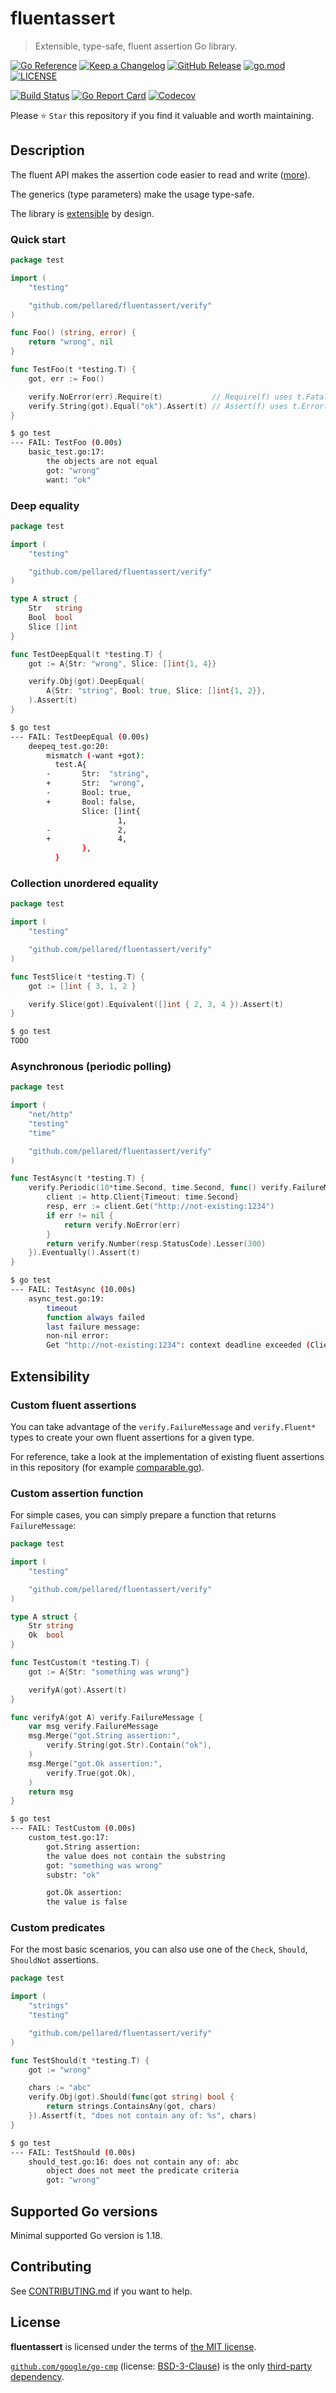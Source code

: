 # fluentassert

> Extensible, type-safe, fluent assertion Go library.

[![Go Reference](https://pkg.go.dev/badge/github.com/pellared/fluentassert.svg)](https://pkg.go.dev/github.com/pellared/fluentassert)
[![Keep a Changelog](https://img.shields.io/badge/changelog-Keep%20a%20Changelog-%23E05735)](CHANGELOG.md)
[![GitHub Release](https://img.shields.io/github/v/release/pellared/fluentassert)](https://github.com/pellared/fluentassert/releases)
[![go.mod](https://img.shields.io/github/go-mod/go-version/pellared/fluentassert)](go.mod)
[![LICENSE](https://img.shields.io/github/license/pellared/fluentassert)](LICENSE)

[![Build Status](https://img.shields.io/github/workflow/status/pellared/fluentassert/build)](https://github.com/pellared/fluentassert/actions?query=workflow%3Abuild+branch%3Amain)
[![Go Report Card](https://goreportcard.com/badge/github.com/pellared/fluentassert)](https://goreportcard.com/report/github.com/pellared/fluentassert)
[![Codecov](https://codecov.io/gh/pellared/fluentassert/branch/main/graph/badge.svg)](https://codecov.io/gh/pellared/fluentassert)

Please ⭐ `Star` this repository if you find it valuable and worth maintaining.

## Description

The fluent API makes the assertion code easier
to read and write ([more](https://dave.cheney.net/2019/09/24/be-wary-of-functions-which-take-several-parameters-of-the-same-type)).

The generics (type parameters) make the usage type-safe.

The library is [extensible](#extensibility) by design.

### Quick start

```go
package test

import (
	"testing"

	"github.com/pellared/fluentassert/verify"
)

func Foo() (string, error) {
	return "wrong", nil
}

func TestFoo(t *testing.T) {
	got, err := Foo()

	verify.NoError(err).Require(t)           // Require(f) uses t.Fatal(f), stops execution if fails
	verify.String(got).Equal("ok").Assert(t) // Assert(f) uses t.Error(f), continues execution if fails
}
```

```sh
$ go test
--- FAIL: TestFoo (0.00s)
    basic_test.go:17:
        the objects are not equal
        got: "wrong"
        want: "ok"
```

### Deep equality

```go
package test

import (
	"testing"

	"github.com/pellared/fluentassert/verify"
)

type A struct {
	Str   string
	Bool  bool
	Slice []int
}

func TestDeepEqual(t *testing.T) {
	got := A{Str: "wrong", Slice: []int{1, 4}}

	verify.Obj(got).DeepEqual(
		A{Str: "string", Bool: true, Slice: []int{1, 2}},
	).Assert(t)
}
```

```sh
$ go test
--- FAIL: TestDeepEqual (0.00s)
    deepeq_test.go:20:
        mismatch (-want +got):
          test.A{
        -       Str:  "string",
        +       Str:  "wrong",
        -       Bool: true,
        +       Bool: false,
                Slice: []int{
                        1,
        -               2,
        +               4,
                },
          }
```

### Collection unordered equality

```go
package test

import (
	"testing"

	"github.com/pellared/fluentassert/verify"
)

func TestSlice(t *testing.T) {
	got := []int { 3, 1, 2 }

	verify.Slice(got).Equivalent([]int { 2, 3, 4 }).Assert(t)
}
```

```sh
$ go test
TODO
```

### Asynchronous (periodic polling)

```go
package test

import (
	"net/http"
	"testing"
	"time"

	"github.com/pellared/fluentassert/verify"
)

func TestAsync(t *testing.T) {
	verify.Periodic(10*time.Second, time.Second, func() verify.FailureMessage {
		client := http.Client{Timeout: time.Second}
		resp, err := client.Get("http://not-existing:1234")
		if err != nil {
			return verify.NoError(err)
		}
		return verify.Number(resp.StatusCode).Lesser(300)
	}).Eventually().Assert(t)
}
```

```sh
$ go test
--- FAIL: TestAsync (10.00s)
    async_test.go:19:
        timeout
        function always failed
        last failure message:
        non-nil error:
        Get "http://not-existing:1234": context deadline exceeded (Client.Timeout exceeded while awaiting headers)
```

## Extensibility

### Custom fluent assertions

You can take advantage of the `verify.FailureMessage` and `verify.Fluent*` types
to create your own fluent assertions for a given type.

For reference, take a look at the implementation
of existing fluent assertions in this repository
(for example [comparable.go](verify/comparable.go)).

### Custom assertion function

For simple cases, you can simply prepare a function that returns `FailureMessage`:

```go
package test

import (
	"testing"

	"github.com/pellared/fluentassert/verify"
)

type A struct {
	Str string
	Ok  bool
}

func TestCustom(t *testing.T) {
	got := A{Str: "something was wrong"}

	verifyA(got).Assert(t)
}

func verifyA(got A) verify.FailureMessage {
	var msg verify.FailureMessage
	msg.Merge("got.String assertion:",
		verify.String(got.Str).Contain("ok"),
	)
	msg.Merge("got.Ok assertion:",
		verify.True(got.Ok),
	)
	return msg
}
```

```sh
$ go test
--- FAIL: TestCustom (0.00s)
    custom_test.go:17:
        got.String assertion:
        the value does not contain the substring
        got: "something was wrong"
        substr: "ok"

        got.Ok assertion:
        the value is false
```

### Custom predicates

For the most basic scenarios, you can also use one of the
`Check`, `Should`, `ShouldNot` assertions.

```go
package test

import (
	"strings"
	"testing"

	"github.com/pellared/fluentassert/verify"
)

func TestShould(t *testing.T) {
	got := "wrong"

	chars := "abc"
	verify.Obj(got).Should(func(got string) bool {
		return strings.ContainsAny(got, chars)
	}).Assertf(t, "does not contain any of: %s", chars)
}
```

```sh
$ go test
--- FAIL: TestShould (0.00s)
    should_test.go:16: does not contain any of: abc
        object does not meet the predicate criteria
        got: "wrong"
```

## Supported Go versions

Minimal supported Go version is 1.18.

## Contributing

See [CONTRIBUTING.md](CONTRIBUTING.md) if you want to help.

## License

**fluentassert** is licensed under the terms of [the MIT license](LICENSE).

[`github.com/google/go-cmp`](https://github.com/google/go-cmp)
(license: [BSD-3-Clause](https://pkg.go.dev/github.com/google/go-cmp/cmp?tab=licenses))
is the only [third-party dependency](go.mod).
